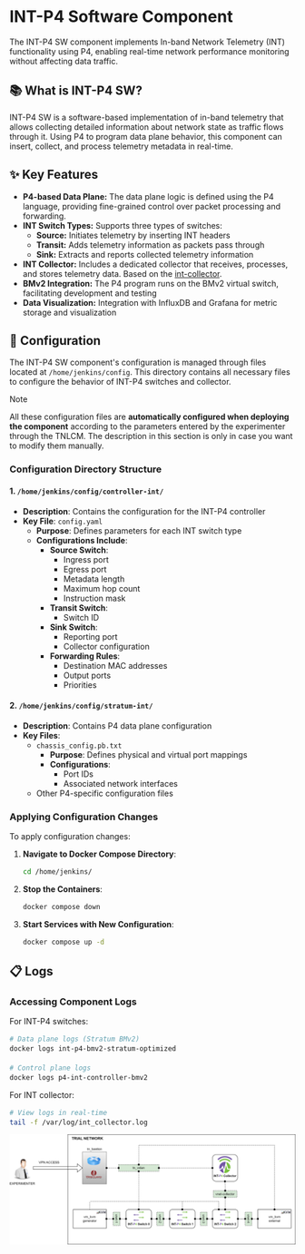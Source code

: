 # INT-P4 Software Component
The INT-P4 SW component implements In-band Network Telemetry (INT) functionality using P4, enabling real-time network performance monitoring without affecting data traffic.


## 📚 What is INT-P4 SW?
INT-P4 SW is a software-based implementation of in-band telemetry that allows collecting detailed information about network state as traffic flows through it. Using P4 to program data plane behavior, this component can insert, collect, and process telemetry metadata in real-time.

## ✨ Key Features

* **P4-based Data Plane:** The data plane logic is defined using the P4 language, providing fine-grained control over packet processing and forwarding.
* **INT Switch Types:** Supports three types of switches:
  * **Source:** Initiates telemetry by inserting INT headers
  * **Transit:** Adds telemetry information as packets pass through
  * **Sink:** Extracts and reports collected telemetry information
* **INT Collector:** Includes a dedicated collector that receives, processes, and stores telemetry data. Based on the [int-collector](https://github.com/GEANT-DataPlaneProgramming/int-collector).
* **BMv2 Integration:** The P4 program runs on the BMv2 virtual switch, facilitating development and testing
* **Data Visualization:** Integration with InfluxDB and Grafana for metric storage and visualization

## 📝 Configuration
The INT-P4 SW component's configuration is managed through files located at `/home/jenkins/config`. This directory contains all necessary files to configure the behavior of INT-P4 switches and collector.

> [!NOTE]
> All these configuration files are **automatically configured when deploying the component** according to the parameters entered by the experimenter through the TNLCM. The description in this section is only in case you want to modify them manually.

### Configuration Directory Structure

#### 1. `/home/jenkins/config/controller-int/`

- **Description**: Contains the configuration for the INT-P4 controller
- **Key File**: `config.yaml`
  - **Purpose**: Defines parameters for each INT switch type
  - **Configurations Include**:
    - **Source Switch**:
      - Ingress port
      - Egress port
      - Metadata length
      - Maximum hop count
      - Instruction mask
    - **Transit Switch**:
      - Switch ID
    - **Sink Switch**:
      - Reporting port
      - Collector configuration
    - **Forwarding Rules**:
      - Destination MAC addresses
      - Output ports
      - Priorities

#### 2. `/home/jenkins/config/stratum-int/`

- **Description**: Contains P4 data plane configuration
- **Key Files**:
  - `chassis_config.pb.txt`
    - **Purpose**: Defines physical and virtual port mappings
    - **Configurations**:
      - Port IDs
      - Associated network interfaces
  - Other P4-specific configuration files

### Applying Configuration Changes

To apply configuration changes:

1. **Navigate to Docker Compose Directory**:
   ```bash
   cd /home/jenkins/
   ```

2. **Stop the Containers**:
   ```bash
   docker compose down
   ```

3. **Start Services with New Configuration**:
   ```bash
   docker compose up -d

## 📋 Logs

### Accessing Component Logs

For INT-P4 switches:
```bash
# Data plane logs (Stratum BMv2)
docker logs int-p4-bmv2-stratum-optimized

# Control plane logs
docker logs p4-int-controller-bmv2
```

For INT collector:
```bash
# View logs in real-time
tail -f /var/log/int_collector.log
```

![int_p4_sw](img/int_p4_sw.png)